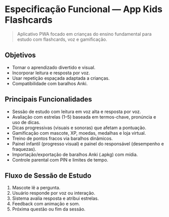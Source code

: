 # Especificação Funcional — App Kids Flashcards

> Aplicativo PWA focado em crianças do ensino fundamental para estudo com flashcards, voz e gamificação.

## Objetivos
- Tornar o aprendizado divertido e visual.
- Incorporar leitura e resposta por voz.
- Usar repetição espaçada adaptada a crianças.
- Compatibilidade com baralhos Anki.

## Principais Funcionalidades
- Sessão de estudo com leitura em voz alta e resposta por voz.
- Avaliação com estrelas (1–5) baseada em termos-chave, pronúncia e uso de dicas.
- Dicas progressivas (visuais e sonoras) que afetam a pontuação.
- Gamificação com mascote, XP, moedas, medalhas e loja virtual.
- Treino de pontos fracos via baralhos dinâmicos.
- Painel infantil (progresso visual) e painel do responsável (desempenho e fraquezas).
- Importação/exportação de baralhos Anki (.apkg) com mídia.
- Controle parental com PIN e limites de tempo.

## Fluxo de Sessão de Estudo
1. Mascote lê a pergunta.
2. Usuário responde por voz ou interação.
3. Sistema avalia resposta e atribui estrelas.
4. Feedback com animação e som.
5. Próxima questão ou fim da sessão.
